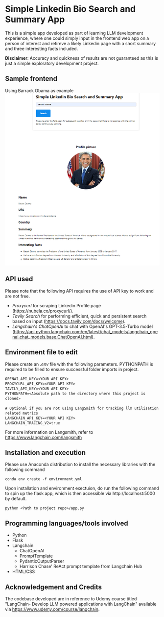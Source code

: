 # Simple Linkedin Bio Search and Summary App

This is a simple app developed as part of learning LLM development experience, where one could simply input in the frontend web app on a person of interest and retireve a likely Linkedin page with a short summary and three interesting facts included.

**Disclaimer**: Accuracy and quickness of results are not guaranteed as this is just a simple exploratory development project.
## Sample frontend

Using Barrack Obama as example
![Input page](images/frontend.png)

## API used

Please note that the following API requires the use of API key to work and are not free.
- *Proxycurl* for scraping Linkedin Profile page (https://nubela.co/proxycurl/).
- *Tavily Search* for performing efficient, quick and persistent search based on input (https://docs.tavily.com/docs/welcome).
- *Langchain's ChatOpenAi* to chat with OpenAI's GPT-3.5-Turbo model (https://api.python.langchain.com/en/latest/chat_models/langchain_openai.chat_models.base.ChatOpenAI.html).

## Environment file to edit
Please create an *.env* file with the following parameters. PYTHONPATH is required to be filled to ensure successful folder imports in project.

```
OPENAI_API_KEY=<YOUR API KEY>
PROXYCURL_API_KEY=<YOUR API KEY>
TAVILY_API_KEY=<YOUR API KEY>
PYTHONPATH=<Absolute path to the directory where this project is cloned>

# Optional if you are not using LangSmith for tracking llm utilisation related metrics
LANGCHAIN_API_KEY=<YOUR API KEY>
LANGCHAIN_TRACING_V2=true
```

For more information on Langsmith, refer to https://www.langchain.com/langsmith

## Installation and execution
Please use Anaconda distribution to install the necessary libraries with the following command

```
conda env create -f environment.yml
```

Upon installation and environment exectuion, do run the following command to spin up the flask app, which is then accessible via http://localhost:5000 by default.

```
python <Path to project repo>/app.py
```

## Programming languages/tools involved
- Python
- Flask
- Langchain
    - ChatOpenAI
    - PromptTemplate
    - PydanticOutputParser
    - Harrison Chase' ReAct prompt template from Langchain Hub
- HTML/CSS

## Acknowledgement and Credits

The codebase developed are in reference to Udemy course titled "LangChain- Develop LLM powered applications with LangChain" available via https://www.udemy.com/course/langchain.